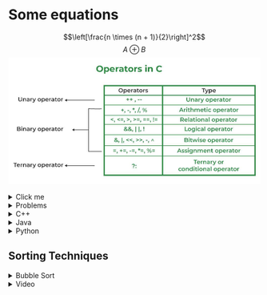 # Some equations
$$\left[\frac{n \times (n + 1)}{2}\right]^2$$
$$A \oplus B$$
![Operators in C](OperatorsinC.jpg "Opertors")


<details>
  <summary>Click me</summary>
  
  ### Heading
  1. Foo
  2. Bar
     * Baz
     * Qux

  ### Some Code
  ```js
  function logSomething(something) {
    console.log('Something', something);
  }
  ```
</details>


<details> 
    <summary> Problems </summary>

- <a href="https://www.codechef.com/problems/ALCARR" target="_blank">Click me</a>
- [Split and Maximize](https://www.codechef.com/problems/SPLITMAX)
- [String Game](https://www.codechef.com/problems/ABSTRING)
- [Splitting Balls](https://www.codechef.com/problems/SPBALL)

</details>

<details> 
  <summary> C++ </summary>

  ```c++
  #include <bits/stdc++.h>
  using namespace std;
  int main() {
    vector<int> arr(5) {10, 20, 30, 40, 50};
    vector<int> prefix(5);
    int sum = 0;
    for (int i = 0; i < n; i++) {
        sum += arr[i];
        prefix[i] = sum;
    }
  }
  ```

</details>

<details> 
  <summary> Java </summary>

  ```Java
  import java.util.*;
  class Prefix {
    public static void main (String args[]) {
        Scanner sc = new Scanner(System.in);
        int arr[5] = {10, 20, 30, 40, 50};
        int sum = 0;
        int []prefix = new int[5];
        for (int i = 0; i < n; i++) {
            sum = sum + arr[i];
            prefix[i] = sum;
        }
        sc.close();
    }
  }
  ```

</details>


<details> 
  <summary> Python </summary>

  ```python 
  nums = [10, 20, 30, 40, 50]
  sum = 0
  prefix = []
  for i in range(len(nums)):
    sum += nums[i]
    prefix[i] = sum
  ```

</details>


## Sorting Techniques
<details>
  <summary> Bubble Sort </summary>
  
  ![Bubble Sort Technique](bbs.gif)

</details>

<details>
  <summary> Video </summary>
  
<iframe width="560" height="315" src="https://www.youtube-nocookie.com/embed/e_04ZrNroTo" title="YouTube video player" frameborder="0" allow="accelerometer; autoplay; clipboard-write; encrypted-media; gyroscope; picture-in-picture" allowfullscreen></iframe>

</details>